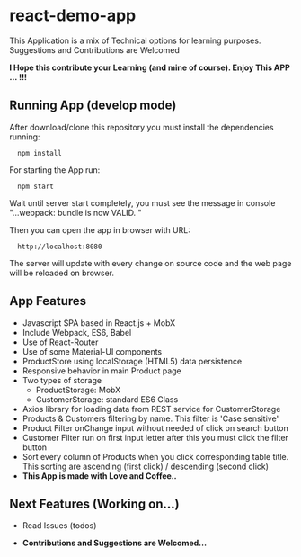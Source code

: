 # react-demo-app

This Application is a mix of Technical options for learning purposes. Suggestions and Contributions are Welcomed

**I Hope this contribute your Learning (and mine of course). Enjoy This APP ... !!!**

## Running App (develop mode)

  After download/clone this repository you must install the dependencies running:

      npm install

  For starting the App run:

      npm start

  Wait until server start completely, you must see the message in console "...webpack: bundle is now VALID. "

  Then you can open the app in browser with URL:

      http://localhost:8080

  The server will update with every change on source code and the web page will be reloaded on browser.
  

## App Features


- Javascript SPA based in React.js + MobX
- Include Webpack, ES6, Babel
- Use of React-Router
- Use of some Material-UI components
- ProductStore using localStorage (HTML5) data persistence
- Responsive behavior in main Product page
- Two types of storage
    - ProductStorage: MobX
    - CustomerStorage: standard ES6 Class
- Axios library for loading data from REST service for CustomerStorage
- Products & Customers filtering by name. This filter is 'Case sensitive'
- Product Filter onChange input without needed of click on search button
- Customer Filter run on first input letter after this you must click the filter button
- Sort every column of Products when you click corresponding table title. This sorting are ascending (first click) / descending (second click)
- **This App is made with Love and Coffee..**

## Next Features (Working on...)

- Read Issues (todos)

- **Contributions and Suggestions are Welcomed...**
